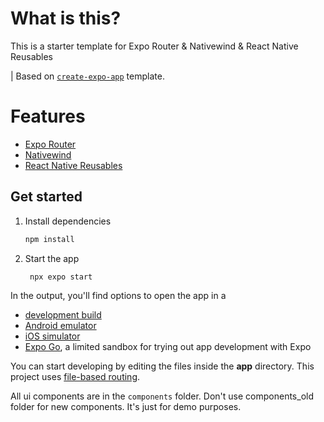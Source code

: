 # What is this?

This is a starter template for Expo Router & Nativewind & React Native Reusables

| Based on [`create-expo-app`](https://www.npmjs.com/package/create-expo-app) template.

# Features

- [Expo Router](https://docs.expo.dev/router/introduction/)
- [Nativewind](https://github.com/nativewind/nativewind)
- [React Native Reusables](https://github.com/mrzachnugent/react-native-reusables)

## Get started

1. Install dependencies

   ```bash
   npm install
   ```

2. Start the app

   ```bash
    npx expo start
   ```

In the output, you'll find options to open the app in a

- [development build](https://docs.expo.dev/develop/development-builds/introduction/)
- [Android emulator](https://docs.expo.dev/workflow/android-studio-emulator/)
- [iOS simulator](https://docs.expo.dev/workflow/ios-simulator/)
- [Expo Go](https://expo.dev/go), a limited sandbox for trying out app development with Expo

You can start developing by editing the files inside the **app** directory. This project uses [file-based routing](https://docs.expo.dev/router/introduction).

All ui components are in the `components` folder.
Don't use components_old folder for new components. It's just for demo purposes.
